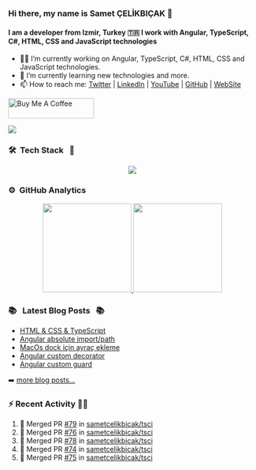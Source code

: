 ### Hi there, my name is Samet ÇELİKBIÇAK 👋
#### I am a developer from Izmir, Turkey 🇹🇷 I work with Angular, TypeScript, C#, HTML, CSS and JavaScript technologies

- 👨‍💻 I’m currently working on Angular, TypeScript, C#, HTML, CSS and JavaScript technologies.
- 🌱 I’m currently learning new technologies and more.
- 📫 How to reach me: [Twitter](https://twitter.com/sametcelikbicak) | [LinkedIn](https://www.linkedin.com/in/sametcelikbicak) | [YouTube](https://www.youtube.com/@sametcelikbicak) | [GitHub](https://github.com/sametcelikbicak) | [WebSite](https://sametcelikbicak.com/)

<a href="https://www.buymeacoffee.com/sametcelikbicak" target="_blank"><img src="https://cdn.buymeacoffee.com/buttons/default-yellow.png" alt="Buy Me A Coffee" height="41" width="174"></a>

![](https://komarev.com/ghpvc/?username=sametcelikbicak)


<!--
**sametcelikbicak/sametcelikbicak** is a ✨ _special_ ✨ repository because its `README.md` (this file) appears on your GitHub profile.

Here are some ideas to get you started:

- 🔭 I’m currently working on ...
- 🌱 I’m currently learning ...
- 👯 I’m looking to collaborate on ...
- 🤔 I’m looking for help with ...
- 💬 Ask me about ...
- 📫 How to reach me: ...
- 😄 Pronouns: ...
- ⚡ Fun fact: ...
-->

### 🛠 &nbsp;Tech Stack &nbsp; 🧰

<p align="center">
  <img src="https://skillicons.dev/icons?i=angular,ts,html,css,js,cs,dotnet,git,github,gitlab,docker,vscode" />
</p>



### ⚙️ &nbsp;GitHub Analytics
<p align="center">
<a href="https://github.com/sametcelikbicak">
  <img height="180em" src="https://github-readme-stats.vercel.app/api?username=sametcelikbicak&show_icons=true&theme=algolia&include_all_commits=true&count_private=true"/>
  <img height="180em" src="https://github-readme-stats.vercel.app/api/top-langs/?username=sametcelikbicak&layout=compact&langs_count=20&theme=algolia&hide=Jupyter%20Notebook"/>
</a>
</p>

### 📚 &nbsp; Latest Blog Posts &nbsp; 📚

<!-- BLOG-POST-LIST:START -->
- [HTML &amp; CSS &amp; TypeScript](https://sametcelikbicak.com/html-css-typescript)
- [Angular absolute import/path](https://sametcelikbicak.com/angular-absolute-importpath)
- [MacOs dock için ayraç ekleme](https://sametcelikbicak.com/macos-dock-icin-ayrac-ekleme)
- [Angular custom decorator](https://sametcelikbicak.com/angular-custom-decorator)
- [Angular custom guard](https://sametcelikbicak.com/angular-custom-guard)
<!-- BLOG-POST-LIST:END -->

➡️ [more blog posts...](https://sametcelikbicak.com)

### ⚡ Recent Activity 👨‍💻
<!--START_SECTION:activity-->
1. 🎉 Merged PR [#79](https://github.com/sametcelikbicak/tsci/pull/79) in [sametcelikbicak/tsci](https://github.com/sametcelikbicak/tsci)
2. 🎉 Merged PR [#76](https://github.com/sametcelikbicak/tsci/pull/76) in [sametcelikbicak/tsci](https://github.com/sametcelikbicak/tsci)
3. 🎉 Merged PR [#78](https://github.com/sametcelikbicak/tsci/pull/78) in [sametcelikbicak/tsci](https://github.com/sametcelikbicak/tsci)
4. 🎉 Merged PR [#74](https://github.com/sametcelikbicak/tsci/pull/74) in [sametcelikbicak/tsci](https://github.com/sametcelikbicak/tsci)
5. 🎉 Merged PR [#75](https://github.com/sametcelikbicak/tsci/pull/75) in [sametcelikbicak/tsci](https://github.com/sametcelikbicak/tsci)
<!--END_SECTION:activity-->
